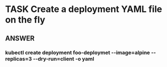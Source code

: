 
# TASK Create a deployment YAML file on the fly

## ANSWER

### kubectl create deployment foo-deploymet --image=alpine --replicas=3 --dry-run=client -o yaml
